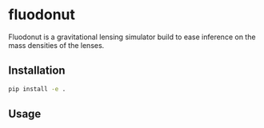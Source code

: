 # fluodonut

Fluodonut is a gravitational lensing simulator build to ease inference on the mass densities of the lenses.

## Installation

```sh
pip install -e .
```

## Usage

